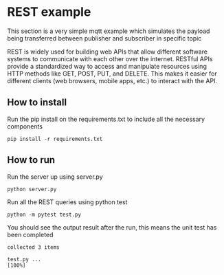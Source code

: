 # REST example
This section is a very simple mqtt example which simulates the payload being transferred between publisher and subscriber in specific topic

REST is widely used for building web APIs that allow different software systems to communicate with each other over the internet. RESTful APIs provide a standardized way to access and manipulate resources using HTTP methods like GET, POST, PUT, and DELETE. This makes it easier for different clients (web browsers, mobile apps, etc.) to interact with the API.

## How to install
Run the pip install on the requirements.txt to include all the necessary components
```
pip install -r requirements.txt
```

## How to run
Run the server up using server.py

```
python server.py
```
Run all the REST queries using python test
```
python -m pytest test.py
```

You should see the output result after the run, this means the unit test has been completed
```
collected 3 items                                                        

test.py ...                                                        [100%]
```